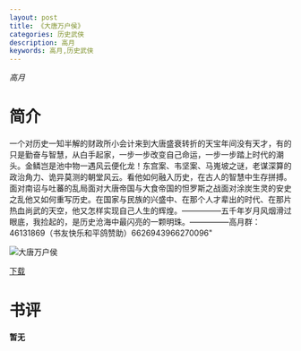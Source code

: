 ```yaml
---
layout: post
title: 《大唐万户侯》
categories: 历史武侠
description: 高月
keywords: 高月,历史武侠
---
```

*高月*
# 简介
一个对历史一知半解的财政所小会计来到大唐盛衰转折的天宝年间没有天才，有的只是勤奋与智慧，从白手起家，一步一步改变自己命运，一步一步踏上时代的潮头。金鳞岂是池中物一遇风云便化龙！东宫案、韦坚案、马嵬坡之谜，老谋深算的政治角力、诡异莫测的朝堂风云。看他如何融入历史，在古人的智慧中生存拼搏。面对南诏与吐蕃的乱局面对大唐帝国与大食帝国的怛罗斯之战面对涂炭生灵的安史之乱他又如何重写历史。在国家与民族的兴盛中、在那个人才辈出的时代、在那片热血尚武的天空，他又怎样实现自己人生的辉煌。—————五千年岁月风烟滑过眼底，我捡起的，是历史沧海中最闪亮的一颗明珠。—————高月群：46131869（书友快乐和平鸽赞助）6626943966270096"

![大唐万户侯](https://cdn.jsdelivr.net/gh/YYbooks0/yybooks0img@master/bookscover2/大唐万户侯.58qfcdeif4w0.jpg)

[下载](https://link.jscdn.cn/1drv/aHR0cHM6Ly8xZHJ2Lm1zL3QvcyFBaGU2R2dNWmVFb2pod1hUVjlRbGlvbXVOV2lJP2U9WThDUmVq.txt)

# 书评
**暂无**